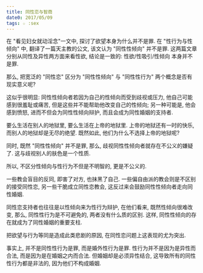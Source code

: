```yaml
---
title: 同性恋与智商
date0: 2017/05/09
tags: ☆ :sex
---
```


在 "看见妇女就动淫念"一文中, 探讨了欲望本身为什么并不是罪. 在 "性行为与性倾向" 中, 翻译了一篇天主教的公文, 该文认为 "同性性倾向" 并不是罪. 这两篇文章分别从同性及异性两方面来看性欲, 结论是一致的: 性欲/性吸引/性倾向 本身并不是罪.

那么, 把宽泛的 "同性恋" 区分为 "同性性倾向" 与 "同性性行为" 两个概念是否有现实意义呢?

这似乎很明显: 同性性倾向者若因为自己的性倾向而受到歧视或压力, 他自己可能感到很羞耻或痛苦, 但是这些并不能帮助他改变自己的性倾向; 另一种可能是, 他会感到愤怒, 进而不但会为同性性倾向辩护, 而且会成为同性婚姻的支持者.

要么生活在别人的地狱里, 要么生活在上帝的地狱里. 上帝的地狱还有一时的快乐, 而别人的地狱却是无尽的绝望. 既然如此, 他们为什么不选择上帝的地狱呢?

同时, 既然 "同性性倾向" 并不是罪, 那么, 歧视同性性倾向者就存在不公义的嫌疑了. 这与歧视别人的肤色是一个性质.

所以, 不区分性倾向与性行为不但是不明智的, 更是不公义的.

一些教会盲目的反同, 即害了对方, 也抹黑了自己. 一些偏自由派的教会则是不区别的接受同性恋, 另一些干脆成立同性恋教会, 这反过来会鼓励同性性倾向者走向同性婚姻.

同性恋支持者也往往是以性倾向来为性行为辩护, 在他们看来, 既然性倾向很难改变, 那么, 同性性行为是不可避免的, 两者没有什么质的区别. 这样, 同性性倾向的存在就成为了同性婚姻的重要支柱.

把欲望与行为等同是造成此类悲剧的原因, 在同性恋问题上这表现的尤为突出.

事实上, 并不是同性性行为是罪, 而是婚外性行为是罪. 性行为并不是因为是异性而合法, 而是因为是在婚姻之内而合法. 但婚姻却是必须异性结合, 这导致所有的同性性行为都是非法的, 因为他们不构成婚姻.
